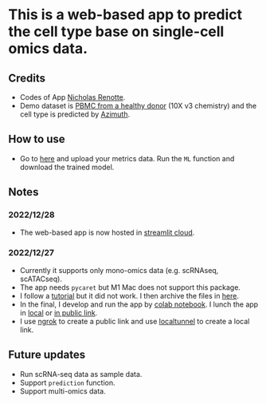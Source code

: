# This is a web-based app to predict the cell type base on single-cell omics data.

## Credits

- Codes of App [Nicholas Renotte](https://github.com/nicknochnack/AutoStreamlit/blob/main/requirements.txt).
- Demo dataset is [PBMC from a healthy donor](https://support.10xgenomics.com/single-cell-gene-expression/datasets/3.0.0/pbmc_10k_v3?) (10X v3 chemistry) and the cell type is predicted by [Azimuth](https://app.azimuth.hubmapconsortium.org/app/human-pbmc).

## How to use

- Go to [here](https://pocession-automl-app-streamlit-lunch-2ob4cw.streamlit.app/) and upload your metrics data. Run the `ML` function and download the trained model.

## Notes

### 2022/12/28

- The web-based app is now hosted in [streamlit cloud](https://pocession-automl-app-streamlit-lunch-2ob4cw.streamlit.app/).

### 2022/12/27

- Currently it supports only mono-omics data (e.g. scRNAseq, scATACseq).
- The app needs `pycaret` but M1 Mac does not support this package.
- I follow a [tutorial](./DidNotWorkInM1/pycaret_installation_guide.md) but it did not work. I then archive the files in [here](./DidNotWorkInM1/).
- In the final, I develop and run the app by [colab notebook](./colab_automl_dev.ipynb). I lunch the app in [local](http://172.28.0.12:8501) or [in public link](http://d22e-35-231-228-144.ngrok.io).
- I use [ngrok](https://ngrok.com/) to create a public link and use [localtunnel](https://www.npmjs.com/package/localtunnel) to create a local link.

## Future updates

- Run scRNA-seq data as sample data.
- Support `prediction` function.
- Support multi-omics data.
